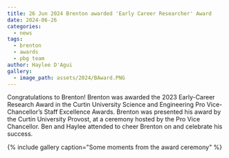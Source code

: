 ```yaml
---
title: 26 Jun 2024 Brenton awarded 'Early Career Researcher' Award
date: 2024-06-26
categories:
  - news
tags:
  - brenton
  - awards
  - pbg team
author: Haylee D'Agui
gallery:
  - image_path: assets/2024/BAward.PNG
---
```


Congratulations to Brenton! Brenton was awarded the 2023 Early-Career Research Award in the Curtin University Science and Engineering Pro Vice-Chancellor’s Staff Excellence Awards. Brenton was presented his award by the Curtin University Provost, at a ceremony hosted by the Pro Vice Chancellor. Ben and Haylee attended to cheer Brenton on and celebrate his success.

{% include gallery caption="Some moments from the award ceremony" %}